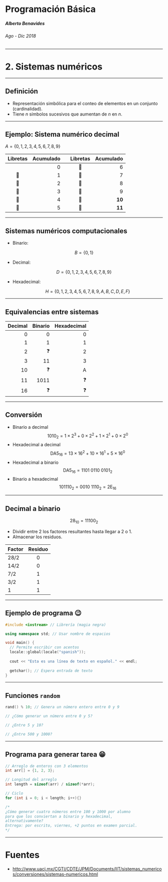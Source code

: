 <!-- $theme: default -->

Programación Básica
===

##### Alberto Benavides
###### Ago - Dic 2018

<!-- footer: Universidad Autónoma de Nuevo León | Facultad de Ciencias Físico Matemáticas | Multimedia y Animación Digital -->

---

# 2. Sistemas numéricos

---

## Definición

* Representación simbólica para el conteo de elementos en un conjunto (cardinalidad).
* Tiene $n$ símbolos sucesivos que aumentan de $n$ en $n$.

---

## Ejemplo: Sistema numérico decimal
$A = \{0, 1, 2, 3, 4, 5, 6, 7, 8, 9\}$

Libretas | Acumulado |  | Libretas | Acumulado
:---:|---: | :---: | :---: | ---:
| | 0 | | :ledger: | 6
:ledger: | 1 || :ledger: | 7
:ledger: | 2 || :ledger: | 8
:ledger: | 3 || :ledger: | 9
:ledger: | 4 || :ledger: | **10**
:ledger: | 5 || :ledger: | **11**

---

## Sistemas numéricos computacionales

* Binario: 

$$B = \{0, 1\}$$

* Decimal:  

$$D = \{0, 1, 2, 3, 4, 5, 6, 7, 8, 9\}$$

* Hexadecimal: 

  $$H = \{0, 1, 2, 3, 4, 5, 6,7, 8, 9, A, B, C, D, E, F\}$$

---

## Equivalencias entre sistemas

Decimal | Binario | Hexadecimal
---: | ---: | ---:
0 | 0 | 0
1 | 1 | 1
2 | :question: | 2
3 | 11 | 3 
10 | :question: | A
11 | 1011 | :question:
16 | :question: | :question:
  
---

## Conversión

* Binario a decimal
$$1010_2 = 1 \times 2^3 + 0 \times 2^2 + 1 \times 2^1 + 0 \times 2^0$$
* Hexadecimal a decimal
$$\text{DA} 5_{16} = 13 \times 16^2 + 10 \times 16^1 + 5 \times 16^0$$
* Hexadecimal a binario
$$\text{DA} 5_{16} = 1101 \ 0110 \ 0101 _2$$
* Binario a hexadecimal
$$101110_2 = 0010 \ 1110_2 = 2\text{E}_{16}$$

---

## Decimal a binario 

$$28_{10} = 11100_2$$
* Dividir entre 2 los factores resultantes hasta llegar a $2$ o $1$.
* Almacenar los residuos.

Factor | Residuo
--- | :---:
$28 / 2$ | 0
$14 / 2$ | 0
$7 / 2$ | 1
$3 / 2$ | 1
$1$ | $1$

---

## Ejemplo de programa :wink:

```cpp
#include <iostream> // Librería (magia negra)

using namespace std; // Usar nombre de espacios

void main() {
  // Permite escribir con acentos
  locale::global(locale("spanish"));
  
  cout << "Esta es una línea de texto en español." << endl;
  
  getchar(); // Espera entrada de texto
}
```

---

## Funciones `random`

```cpp
rand() % 10; // Genera un número entero entre 0 y 9

// ¿Cómo generar un número entre 0 y 5?

// ¿Entre 5 y 10?

// ¿Entre 500 y 1000?
```

---

## Programa para generar tarea :grin:

```cpp
// Arreglo de enteros con 3 elementos
int arr[] = {1, 2, 3}; 

// Longitud del arreglo
int length = sizeof(arr) / sizeof(*arr);

// Ciclo
for (int i = 0; i < length; i++){} 

/*
¿Cómo generar cuatro números entre 100 y 1000 por alumno
para que los conviertan a binario y hexadecimal, 
alternativamente? 
Entrega: por escrito, viernes, +2 puntos en examen parcial.
*/
```

---

# Fuentes
* http://www.uacj.mx/CGTI/CDTE/JPM/Documents/IIT/sistemas_numericos/conversiones/sistemas-numericos.html
